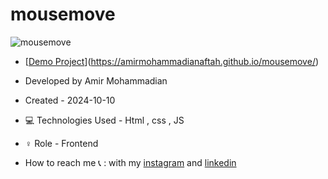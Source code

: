 # mousemove

![mousemove](https://github.com/user-attachments/assets/8c3617a1-fd09-4b23-9407-be8def769696)

- [[Demo Project](https://amirmohammadianaftah.github.io/MouseEvent/)](https://amirmohammadianaftah.github.io/mousemove/)
  
- Developed by Amir Mohammadian
- Created - 2024-10-10
- 💻 Technologies Used - Html , css , JS
- ♀️ Role - Frontend
- How to reach me 📞 : with my [instagram](https://www.instagram.com/amirmohammadian.web) and [linkedin](https://www.linkedin.com/in/amir-mohammadian-aa571b31b/)
